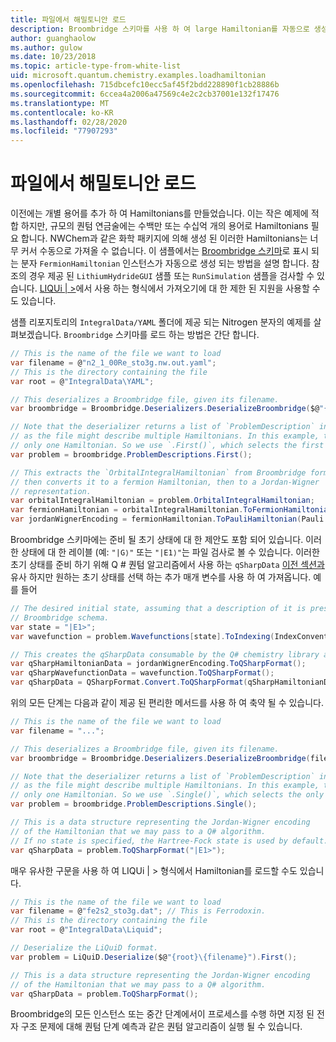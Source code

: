 ```yaml
---
title: 파일에서 해밀토니안 로드
description: Broombridge 스키마를 사용 하 여 large Hamiltonian를 자동으로 생성 하는 방법을 알아봅니다.
author: guanghaolow
ms.author: gulow
ms.date: 10/23/2018
ms.topic: article-type-from-white-list
uid: microsoft.quantum.chemistry.examples.loadhamiltonian
ms.openlocfilehash: 715dbcefc10ecc5af45f2bdd228890f1cb28886b
ms.sourcegitcommit: 6ccea4a2006a47569c4e2c2cb37001e132f17476
ms.translationtype: MT
ms.contentlocale: ko-KR
ms.lasthandoff: 02/28/2020
ms.locfileid: "77907293"
---
```

# <a name="loading-a-hamiltonian-from-file"></a>파일에서 해밀토니안 로드
이전에는 개별 용어를 추가 하 여 Hamiltonians를 만들었습니다. 이는 작은 예제에 적합 하지만, 규모의 퀀텀 연금술에는 수백만 또는 수십억 개의 용어로 Hamiltonians 필요 합니다. NWChem과 같은 화학 패키지에 의해 생성 된 이러한 Hamiltonians는 너무 커서 수동으로 가져올 수 없습니다. 이 샘플에서는 [Broombridge 스키마](xref:microsoft.quantum.libraries.chemistry.schema.broombridge)로 표시 되는 분자 `FermionHamiltonian` 인스턴스가 자동으로 생성 되는 방법을 설명 합니다. 참조의 경우 제공 된 `LithiumHydrideGUI` 샘플 또는 `RunSimulation` 샘플을 검사할 수 있습니다. [LIQUi | >](https://www.microsoft.com/en-us/research/project/language-integrated-quantum-operations-liqui/)에서 사용 하는 형식에서 가져오기에 대 한 제한 된 지원을 사용할 수도 있습니다.

샘플 리포지토리의 `IntegralData/YAML` 폴더에 제공 되는 Nitrogen 분자의 예제를 살펴보겠습니다. `Broombridge` 스키마를 로드 하는 방법은 간단 합니다.

```csharp
// This is the name of the file we want to load
var filename = @"n2_1_00Re_sto3g.nw.out.yaml";
// This is the directory containing the file
var root = @"IntegralData\YAML";

// This deserializes a Broombridge file, given its filename.
var broombridge = Broombridge.Deserializers.DeserializeBroombridge($@"{root}\{filename}");

// Note that the deserializer returns a list of `ProblemDescription` instances 
// as the file might describe multiple Hamiltonians. In this example, there is 
// only one Hamiltonian. So we use `.First()`, which selects the first element of the list.
var problem = broombridge.ProblemDescriptions.First();

// This extracts the `OrbitalIntegralHamiltonian` from Broombridge format,
// then converts it to a fermion Hamiltonian, then to a Jordan-Wigner
// representation.
var orbitalIntegralHamiltonian = problem.OrbitalIntegralHamiltonian;
var fermionHamiltonian = orbitalIntegralHamiltonian.ToFermionHamiltonian(IndexConvention.UpDown);
var jordanWignerEncoding = fermionHamiltonian.ToPauliHamiltonian(Pauli.QubitEncoding.JordanWigner);
```

Broombridge 스키마에는 준비 될 초기 상태에 대 한 제안도 포함 되어 있습니다. 이러한 상태에 대 한 레이블 (예: `"|G⟩"` 또는 `"|E1⟩"`는 파일 검사로 볼 수 있습니다. 이러한 초기 상태를 준비 하기 위해 Q # 퀀텀 알고리즘에서 사용 하는 `qSharpData` [이전 섹션과](xref:microsoft.quantum.chemistry.examples.energyestimate)유사 하지만 원하는 초기 상태를 선택 하는 추가 매개 변수를 사용 하 여 가져옵니다. 예를 들어
```csharp
// The desired initial state, assuming that a description of it is present in the
// Broombridge schema.
var state = "|E1>";
var wavefunction = problem.Wavefunctions[state].ToIndexing(IndexConvention.UpDown);

// This creates the qSharpData consumable by the Q# chemistry library algorithms.
var qSharpHamiltonianData = jordanWignerEncoding.ToQSharpFormat();
var qSharpWavefunctionData = wavefunction.ToQSharpFormat();
var qSharpData = QSharpFormat.Convert.ToQSharpFormat(qSharpHamiltonianData, qSharpWavefunctionData);
```

위의 모든 단계는 다음과 같이 제공 된 편리한 메서드를 사용 하 여 축약 될 수 있습니다.
```csharp
// This is the name of the file we want to load
var filename = "...";

// This deserializes a Broombridge file, given its filename.
var broombridge = Broombridge.Deserializers.DeserializeBroombridge(filename);

// Note that the deserializer returns a list of `ProblemDescription` instances 
// as the file might describe multiple Hamiltonians. In this example, there is 
// only one Hamiltonian. So we use `.Single()`, which selects the only element of the list.
var problem = broombridge.ProblemDescriptions.Single();

// This is a data structure representing the Jordan-Wigner encoding 
// of the Hamiltonian that we may pass to a Q# algorithm.
// If no state is specified, the Hartree-Fock state is used by default.
var qSharpData = problem.ToQSharpFormat("|E1>");
```

매우 유사한 구문을 사용 하 여 LIQUi | > 형식에서 Hamiltonian를 로드할 수도 있습니다. 

```csharp
// This is the name of the file we want to load
var filename = @"fe2s2_sto3g.dat"; // This is Ferrodoxin.
// This is the directory containing the file
var root = @"IntegralData\Liquid";

// Deserialize the LiQuiD format.
var problem = LiQuiD.Deserialize($@"{root}\{filename}").First();

// This is a data structure representing the Jordan-Wigner encoding 
// of the Hamiltonian that we may pass to a Q# algorithm.
var qSharpData = problem.ToQSharpFormat();
```

Broombridge의 모든 인스턴스 또는 중간 단계에서이 프로세스를 수행 하면 지정 된 전자 구조 문제에 대해 퀀텀 단계 예측과 같은 퀀텀 알고리즘이 실행 될 수 있습니다.
